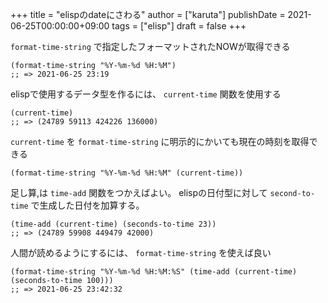+++
title = "elispのdateにさわる"
author = ["karuta"]
publishDate = 2021-06-25T00:00:00+09:00
tags = ["elisp"]
draft = false
+++

`format-time-string` で指定したフォーマットされたNOWが取得できる  

```elisp
(format-time-string "%Y-%m-%d %H:%M")
;; => 2021-06-25 23:19
```

elispで使用するデータ型を作るには、 `current-time` 関数を使用する  

```elisp
(current-time)
;; => (24789 59113 424226 136000)
```

`current-time` を `format-time-string` に明示的にかいても現在の時刻を取得できる  

```elisp
(format-time-string "%Y-%m-%d %H:%M" (current-time))
```

足し算,は `time-add` 関数をつかえばよい。 elispの日付型に対して `second-to-time` で生成した日付を加算する。  

```elisp
(time-add (current-time) (seconds-to-time 23))
;; => (24789 59908 449479 42000)
```

人間が読めるようにするには、 `format-time-string` を使えば良い  

```elisp
(format-time-string "%Y-%m-%d %H:%M:%S" (time-add (current-time) (seconds-to-time 100)))
;; => 2021-06-25 23:42:32
```


